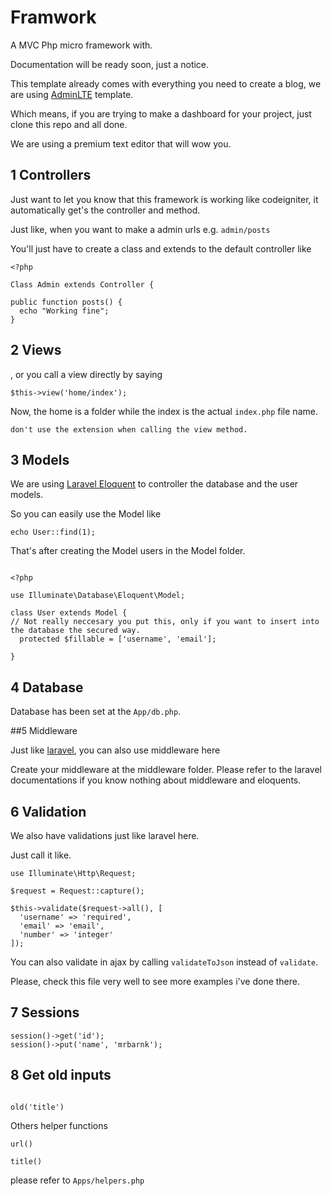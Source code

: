 # Framwork
A MVC Php micro framework with.

Documentation will be ready soon, just a notice.

This template already comes with everything you need to create a blog, we are using [AdminLTE](https://github.com/ColorlibHQ/AdminLTE) template.

Which means, if you are trying to make a dashboard for your project, just clone this repo and all done.

We are using a premium text editor that will wow you.

## 1 Controllers

Just want to let you know that this framework is working like codeigniter, it automatically get's the controller and method.

Just like, when you want to make a admin urls e.g. `admin/posts`

You'll just have to create a class and extends to the default controller like 

``` 
<?php 

Class Admin extends Controller {

public function posts() {
  echo "Working fine";
}
```
## 2 Views

, or you call a view directly by saying 

``` $this->view('home/index'); ```

Now, the home is a folder while the index is the actual `index.php` file name.

  ```don't use the extension when calling the view method.```

## 3 Models 

We are using [Laravel Eloquent](https://github.com/illuminate/database) to controller the database and the user models.

So you can easily use the Model like 
```
echo User::find(1);

```
That's after creating the Model users in the Model folder.

```

<?php

use Illuminate\Database\Eloquent\Model;

class User extends Model {
// Not really neccesary you put this, only if you want to insert into the database the secured way.
  protected $fillable = ['username', 'email'];

}
```
## 4 Database 

Database has been set at the `App/db.php`.

##5 Middleware

Just like [laravel](https://github.com/laravel/laravel), you can also use middleware here 

Create your middleware at the middleware folder. Please refer to the laravel documentations if you know nothing about middleware and eloquents.

## 6 Validation

We also have validations just like laravel here.

Just call it like.
```
use Illuminate\Http\Request;

$request = Request::capture();

$this->validate($request->all(), [
  'username' => 'required',
  'email' => 'email',
  'number' => 'integer'
]);

```

You can also validate in ajax by calling `validateToJson` instead of `validate`.

Please, check this file very well to see more examples i've done there.

## 7 Sessions

```
session()->get('id');
session()->put('name', 'mrbarnk');
```

## 8 Get old inputs

```

old('title')

```

Others helper functions

```
url()

title()
```
please refer to `Apps/helpers.php`
